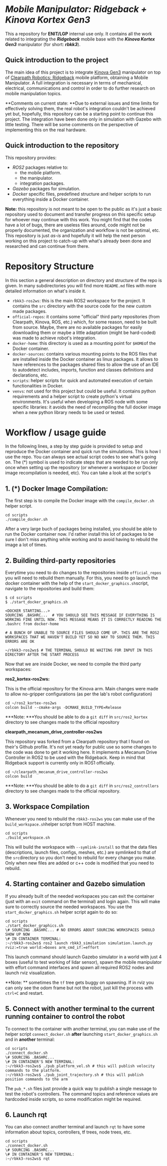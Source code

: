 # *Mobile Manipulator: Ridgeback + Kinova Kortex Gen3* 
This a repository for **ENIT/LGP** internal use only. It contains all the work related to integrating the ***Ridgeback*** mobile base with the ***Kinova Kortex Gen3*** manipulator (for short: ***rbkk3***).

## Quick introduction to the project
The main idea of this project is to integrate [Kinova Gen3](https://www.kinovarobotics.com/product/gen3-robots) manipulator on top of [Clearpath Robotics: Ridgeback](https://clearpathrobotics.com/ridgeback-indoor-robot-platform/) mobile platform, obtaining a Mobile Manipulator. A full integration is necessary in terms of mechanical, electrical, communications and control in order to do further research on mobile manipulation topics. 

**Comments on current state: **Due to external issues and time limits for effectively solving them, the real robot's integration couldn't be achieved yet but, hopefully, this repository can be a starting point to continue this project. The integration have been done only in simulation with Gazebo with little testing. There will be some comments on the perspective of implementing this on the real hardware.


## Quick introduction to the repository
This repository provides:

* *ROS2* packages relative to:
    * the mobile platform.
    * the manipulator.
    * integration packages.
* *Gazebo* packages for simulation.
* *Docker* specific files, predefined structure and helper scripts to run everything inside a Docker container.

**Note:** this repository is not meant to be open to the public as it's just a basic repository used to document and transfer progress on this specific setup for whoever may continue with this work. You might find that the codes have a lot of bugs, there are useless files around, code might not be properly documented, the organization and workflow is not be optimal, etc. This repository is just *as-is* and hopefully it will help the next person working on this project to catch-up with what's already been done and researched and can continue from there.

# Repository Structure
In this section a general description on directory and structure of the repo is given. In many subdirectories you will find more `README.md` files with more detailed information on what's inside it.

* `rbkk3-ros2ws`: this is the main ROS2 workspace for the project. It contains the `src` directory with the source code for the new custom made packages. 
* `official-repos`: it contains some "official" third party repositories (from Clearpath, Kinova, ROS, etc.) which, for some reason, need to be built from source. Maybe, there are no available packages for easily downloading them or maybe a little adaptation (might be hard-coded) was made to achieve robot's integration.
* `docker-home`: this directory is used as a mounting point for `$HOME`of the Docker container.
* `docker-sources`: contains various mounting points to the ROS files that are installed inside the Docker container as linux packages. It allows to have references to the packages shared files to allow the use of an IDE to autodetect includes, imports, function and classes definitions and declarations, etc.
* `scripts`: helper scripts for quick and automated execution of certain functionalities in Docker.
* `venvs`: not used for this project but could be useful. It contains python requirements and a helper script to create python's virtual environments. It's useful when developing a ROS node with some specific libraries: it avoids the need of recompiling the full docker image when a new python library needs to be used or tested.

# Workflow / usage guide
In the following lines, a step by step guide is provided to setup and reproduce the Docker container and quick run the simulations. This is how I use the repo. You can always see actual script codes to see what's going on. The (\*) symbol is used to indicate steps that are needed to be run only once when setting up the repository (or whenever a workspace or Docker image recompilation is needed, etc). You can take a look at the script's 

## **1. (\*) Docker Image Compilation:**
The first step is to compile the Docker image with the `compile_docker.sh` helper script.
```
cd scripts   
./compile_docker.sh
```
After a very large buch of packages being installed, you should be able to run the Docker container now. I'd rather install this lot of packages to be sure I don't miss anything while working and to avoid having to rebuild the image a lot of times.

## 2. Building third-party repositories
Everytime you need to do changes to the repositories inside `official_repos` you will need to rebuild them manually. For this, you need to go launch the docker container with the help of the `start_docker_graphics.sh`script, navigate to the repositories and build them:
```
$ cd scripts
$ ./start_docker_graphics.sh

<DOCKER STARTING...>
SOURCING .BASHRC...  # YOU SHOULD SEE THIS MESSAGE IF EVERYTHING IS WORKING FINE UNTIL NOW. THIS MESSAGE MEANS IT IS CORRECTLY READING THE .bashrc from docker-home

# A BUNCH OF UNABLE TO SOURCE FILES SHOULD COME UP. THIS ARE THE ROS2 WORKSPACES THAT WE HAVEN'T BUILD YET SO NO WAY TO SOURCE THEM. THIS ERRORS ARE OK

~/rbkk3-ros2ws$ # THE TERMINAL SHOULD BE WAITING FOR INPUT IN THIS DIRECTORY AFTER THE START PROCESS
```

Now that we are inside Docker, we need to compile the third party workspaces:

**ros2_kortex-ros2ws:**

This is the official repository for the Kinova arm. Main changes were made to allow no-gripper configurations (as per the lab's robot configuration)
```
cd ~/ros2_kortex-ros2ws
colcon build --cmake-args -DCMAKE_BUILD_TYPE=Release
```
***Note: ***You should be able to do a `git diff` in `src/ros2_kortex` directory to see changes made to the official repository

**clearpath_mecanum_drive_controller-ros2ws**

This repository was forked from a Clearpath repository that I found on their's Github profile. It's not yet ready for public use so some changes to the code was done to get it working here. It implements a Mecanum Drive Controller in ROS2 to be used with the Ridgeback. Keep in mind that Ridgeback support is currently only in ROS1 officially.
```
cd ~/clearpath_mecanum_drive_controller-ros2ws
colcon build
```
***Note: ***You should be able to do a `git diff` in `src/ros2_controllers` directory to see changes made to the official repository.

## 3. Workspace Compilation
Whenever you need to rebuild the `rbkk3-ros2ws` you can make use of the `build_workspace.sh`helper script from HOST machine.

```
cd scripts
./build_workspace.sh
```

This will build the workspace with `--symlink-install` so that the data files (descriptions, launch files, configs, meshes, etc.) are symlinked to that of the `src`directory so you don't need to rebuild for every change you make. Only when new files are added or c++ code is modified that you need to rebuild.

## 4. Starting container and Gazebo simulation
If you already built of the needed workspaces you can exit the container (just with an `exit` command on the terminal) and login again. This will make sure to correctly source the needed workspaces. You use the `start_docker_graphics.sh` helper script again to do so:

```
cd scripts
./start_docker_graphics.sh
\# SOURCING .BASHRC... # NO ERRORS ABOUT SOURCING WORKSPACES SHOULD SHOW UP NOW
\# IN CONTAINER TERMINAL:
:~/rbkk3-ros2ws$ ros2 launch rbkk3_simulation simulation.launch.py rviz:=true world:=boxes arm_cmd_if:=effort
```
This launch command should launch Gazebo simulator in a world with just 4 boxes (useful to test working of lidar sensor), spawn the mobile manipulator with effort command interfaces and spawn all required ROS2 nodes and launch rviz visualization. 

**Note: ** sometimes the `tf` tree gets buggy on spawning. If in rviz you can only see the odom frame but not the robot, just kill the process with `ctrl+C` and restart.

## 5. Connect with another terminal to the current running container to control the robot
To connect to the container with another terminal, you can make use of the helper script `connect_docker.sh` **after** launching `start_docker_graphics.sh` and in **another** terminal:
```
cd scripts
./connect_docker.sh
\# SOURCING .BASHRC...
\# IN CONTAINER'S NEW TERMINAL:
:~/rbkk3-ros2ws$ ./pub_platform_vel.sh # this will publish velocity commands to the platform.
:~/rbkk3-ros2ws$ ./pub_joint_trajectory.sh # this will publish position commands to the arm
```
The `pub_*.sh` files just provide a quick way to publish a single message to test the robot's controllers. The command topics and reference values are hardcoded inside scripts, so some modification might be required.

## 6. Launch rqt
You can also connect another terminal and launch `rqt` to have some information about topics, controllers, tf trees, node trees, etc.
```
cd scripts
./connect_docker.sh
\# SOURCING .BASHRC...
\# IN CONTAINER'S NEW TERMINAL:
:~/rbkk3-ros2ws$ rqt
```





